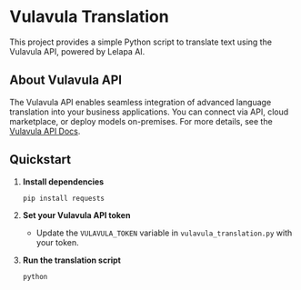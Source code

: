 # Vulavula Translation

This project provides a simple Python script to translate text using the Vulavula API, powered by Lelapa AI.

## About Vulavula API

The Vulavula API enables seamless integration of advanced language translation into your business applications. You can connect via API, cloud marketplace, or deploy models on-premises. For more details, see the [Vulavula API Docs](https://docs.lelapa.ai/overview/introduction).

## Quickstart

1. **Install dependencies**
   ```zsh
   pip install requests
   ```

2. **Set your Vulavula API token**
   - Update the `VULAVULA_TOKEN` variable in `vulavula_translation.py` with your token.

3. **Run the translation script**
   ```zsh
   python
